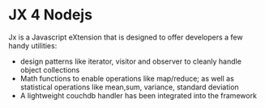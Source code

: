 JX 4 Nodejs
=======
Jx is a Javascript eXtension that is designed to offer developers a few handy utilities: 
- design patterns like iterator, visitor and observer to cleanly handle object collections
- Math functions to enable operations like map/reduce; as well as statistical operations like mean,sum, variance, standard deviation
- A lightweight couchdb handler has been integrated into the framework


